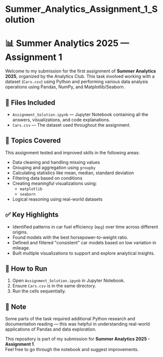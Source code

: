 # Summer_Analytics_Assignment_1_Solution
# 📊 Summer Analytics 2025 — Assignment 1

Welcome to my submission for the first assignment of **Summer Analytics 2025**, organized by the Analytics Club. This task involved working with a dataset (`Cars.csv`) using Python and performing various data analysis operations using Pandas, NumPy, and Matplotlib/Seaborn.

## 📁 Files Included

- `Assignment_Solution.ipynb` — Jupyter Notebook containing all the answers, visualizations, and code explanations.
- `Cars.csv` — The dataset used throughout the assignment.

## 🧠 Topics Covered

This assignment tested and improved skills in the following areas:

- Data cleaning and handling missing values
- Grouping and aggregation using `groupby`
- Calculating statistics like mean, median, standard deviation
- Filtering data based on conditions
- Creating meaningful visualizations using:
  - `matplotlib`
  - `seaborn`
- Logical reasoning using real-world datasets

## ✅ Key Highlights

- Identified patterns in car fuel efficiency (`mpg`) over time across different origins.
- Found models with the best horsepower-to-weight ratio.
- Defined and filtered "consistent" car models based on low variation in mileage.
- Built multiple visualizations to support and explore analytical insights.

## 🔗 How to Run

1. Open `Assignment_Solution.ipynb` in Jupyter Notebook.
2. Ensure `Cars.csv` is in the same directory.
3. Run the cells sequentially.

## 📌 Note

Some parts of the task required additional Python research and documentation reading — this was helpful in understanding real-world applications of Pandas and data exploration.


This repository is part of my submission for **Summer Analytics 2025 - Assignment 1**.  
Feel free to go through the notebook and suggest improvements.
